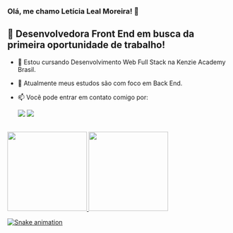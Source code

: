 ### Olá, me chamo Letícia Leal Moreira! 👋

## 🚀 Desenvolvedora Front End em busca da primeira oportunidade de trabalho!
- 💬 Estou cursando Desenvolvimento Web Full Stack na Kenzie Academy Brasil.
- 🌱 Atualmente meus estudos são com foco em Back End.
- 📫 Vocẽ pode entrar em contato comigo por: <br>

     <a href = "mailto:contato@lealmleticia@gmail.com"><img src="https://img.shields.io/badge/Gmail-D14836?style=for-the-badge&logo=gmail&logoColor=white" target="_blank"></a>
<a href="https://www.linkedin.com/in/leticia-leal-moreira/" target="_blank"><img src="https://img.shields.io/badge/-LinkedIn-%230077B5?style=for-the-badge&logo=linkedin&logoColor=white" target="_blank"></a>   

<br>
<div>
<a href="https://github.com/letlm">
<img height="180em" src="https://github-readme-stats.vercel.app/api/top-langs/?username=letlm&layout=compact&langs_count=7&theme=dracula"/>
<img height="180em" src="https://github-readme-stats.vercel.app/api?username=letlm&show_icons=true&theme=dracula&include_all_commits=true&count_private=true"/>
</div>
  
![Snake animation](https://github.com/letlm/letlm/blob/output/github-contribution-grid-snake.svg)

